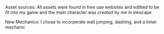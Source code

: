 Asset sources:
All assets were found in free use websites and editted to be fit into my game and the main character  was created by me in inkscape

New Mechanics:
I chose to incorperate wall jumping, dashing, and a timer mechanic